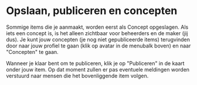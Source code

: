 # Opslaan, publiceren en concepten

Sommige items die je aanmaakt, worden eerst als Concept opgeslagen. Als iets een concept is, is het alleen zichtbaar voor beheerders en de maker (jij dus). Je kunt jouw concepten (je nog niet gepubliceerde items) terugvinden door naar jouw profiel te gaan (klik op avatar in de menubalk boven) en naar "Concepten" te gaan.

Wanneer je klaar bent om te publiceren, klik je op "Publiceren" in de kaart onder jouw item. Op dat moment zullen er pas eventuele meldingen worden verstuurd naar mensen die het bovenliggende item volgen.
